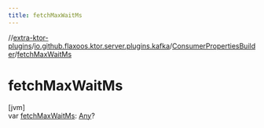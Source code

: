 ```yaml
---
title: fetchMaxWaitMs
---
```


//[extra-ktor-plugins](../../../index.md)/[io.github.flaxoos.ktor.server.plugins.kafka](../index.md)/[ConsumerPropertiesBuilder](index.md)/[fetchMaxWaitMs](fetch-max-wait-ms.md)

# fetchMaxWaitMs

[jvm]\
var [fetchMaxWaitMs](fetch-max-wait-ms.md): [Any](https://kotlinlang.org/api/latest/jvm/stdlib/kotlin/-any/index.md)?




